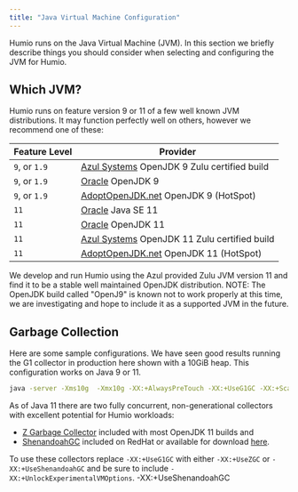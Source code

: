```yaml
---
title: "Java Virtual Machine Configuration"
---
```


Humio runs on the Java Virtual Machine (JVM).  In this section we briefly describe things you should consider
when selecting and configuring the JVM for Humio.

## Which JVM?

Humio runs on feature version 9 or 11 of a few well known JVM distributions.  It may function perfectly well
on others, however we recommend one of these:

| Feature Level            | Provider                                                   |
|--------------------------|------------------------------------------------------------|
| `9`, or `1.9`            | [Azul Systems](https://www.azul.com/downloads/zulu/) OpenJDK 9 Zulu certified build
| `9`, or `1.9`            | [Oracle](https://jdk.java.net/archive/) OpenJDK 9
| `9`, or `1.9`            | [AdoptOpenJDK.net](https://adoptopenjdk.net/releases.html?variant=openjdk9&jvmVariant=hotspot) OpenJDK 9 (HotSpot)
| `11`                     | [Oracle](https://www.oracle.com/technetwork/java/javase/downloads/jdk11-downloads-5066655.html) Java SE 11
| `11`                     | [Oracle](https://jdk.java.net/archive/) OpenJDK 11
| `11`                     | [Azul Systems](https://www.azul.com/downloads/zulu/) OpenJDK 11 Zulu certified build
| `11`                     | [AdoptOpenJDK.net](https://adoptopenjdk.net/releases.html?variant=openjdk11&jvmVariant=hotspot) OpenJDK 11 (HotSpot)

We develop and run Humio using the Azul provided Zulu JVM version 11 and find it to be a stable well maintained OpenJDK distribution.
NOTE: The OpenJDK build called "OpenJ9" is known not to work properly at this time, we are investigating and hope to include it as a supported JVM in the future.

## Garbage Collection

Here are some sample configurations.  We have seen good results running the G1 collector in production here shown with a 10GiB heap.
This configuration works on Java 9 or 11.
```bash
java -server -Xms10g  -Xmx10g -XX:+AlwaysPreTouch -XX:+UseG1GC -XX:+ScavengeBeforeFullGC -XX:+DisableExplicitGC
```

As of Java 11 there are two fully concurrent, non-generational collectors with excellent potential for Humio workloads:
* [Z Garbage Collector](https://wiki.openjdk.java.net/display/zgc/Main) included with most OpenJDK 11 builds and
* [ShenandoahGC](https://wiki.openjdk.java.net/display/shenandoah/Main) included on RedHat or available for download [here](https://builds.shipilev.net/openjdk-shenandoah-jdk11/).

To use these collectors replace `-XX:+UseG1GC` with either `-XX:+UseZGC` or `-XX:+UseShenandoahGC` and be sure to include `-XX:+UnlockExperimentalVMOptions`.
-XX:+UseShenandoahGC

